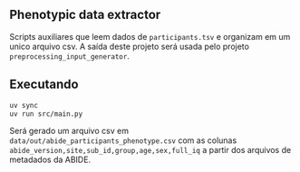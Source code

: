 ## Phenotypic data extractor

Scripts auxiliares que leem dados de `participants.tsv` e organizam em um unico arquivo csv.
A saída deste projeto será usada pelo projeto `preprocessing_input_generator`.

## Executando

```bash
uv sync
uv run src/main.py
```

Será gerado um arquivo csv em `data/out/abide_participants_phenotype.csv` com as colunas `abide_version,site,sub_id,group,age,sex,full_iq` a partir dos arquivos de metadados da ABIDE.